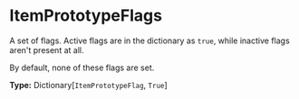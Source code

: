 # ItemPrototypeFlags

A set of flags. Active flags are in the dictionary as `true`, while inactive flags aren't present at all.

By default, none of these flags are set.

**Type:** Dictionary[`ItemPrototypeFlag`, `True`]

